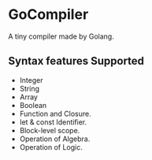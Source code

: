 # GoCompiler

A tiny compiler made by Golang.

## Syntax features Supported

* Integer
* String
* Array
* Boolean
* Function and Closure.
* let & const Identifier.
* Block-level scope.
* Operation of Algebra.
* Operation of Logic.
